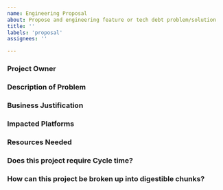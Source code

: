 ```yaml
---
name: Engineering Proposal
about: Propose and engineering feature or tech debt problem/solution
title: ''
labels: 'proposal'
assignees: ''

---
```


<!--
To decide whether a project needs to follow this process, ask the following questions. If the answer is yes to one of these, it probably needs to use the process. 

1. Will this project impact another platform?
2. Will this project require cycle time?

Smaller, isolated projects that can be completed amidst other tasks or during our cooldown time do not need to follow this process. If there’s an internal refactor you wanna do that might take a couple days, but you’re confident won’t derail the cycle, just go for it.
-->

<!--
The owner should usually be the one feeling the pain. This will usually be the same as the person that’s going to implement the solution. But there are cases where they may differ. For example, if there is something in the iOS app causing tons of traffic to the backend, the backend team is the one feeling that pain, but the iOS team is the one that will need to address it. So the owner might be TJ, but the implementer will be the iOS team. If you're filing this ticket, you're probably the owner.
-->
### Project Owner

<!--
All documentation should be in (or referenced from) a GitHub issue. The issue should live in the repo of the platform where the work is being done.
-->
### Description of Problem

<!--
Tie the project directly to company goals for a higher likelihood of prioritization.
-->
### Business Justification

<!--
Backend, Web, Desktop, iOS, Android, Canvas, Blackboard
-->
### Impacted Platforms

<!--
Time, personnel, budget
-->
### Resources Needed

<!--
If this project requires cycle time, how much?
-->
### Does this project require Cycle time?

<!--
Large projects without incremental steps are unlikely to be approved.
-->
### How can this project be broken up into digestible chunks?

